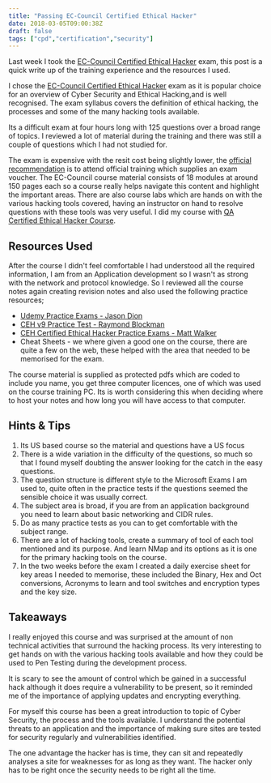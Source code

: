 ```yaml
---
title: "Passing EC-Council Certified Ethical Hacker"
date: 2018-03-05T09:00:38Z
draft: false
tags: ["cpd","certification","security"]
---
```


Last week I took the [EC-Council Certified Ethical Hacker](https://www.eccouncil.org/programs/certified-ethical-hacker-ceh/) exam, this post is a quick write up of the training experience and the resources I used.

I chose the [EC-Council Certified Ethical Hacker](https://www.eccouncil.org/programs/certified-ethical-hacker-ceh/) exam as it is popular choice for an overview of Cyber Security and Ethical Hacking,and is well recognised. The exam syllabus covers the definition of ethical hacking, the processes and some of the many hacking tools available.

Its a difficult exam at four hours long with 125 questions over a broad range of topics. I reviewed a lot of material during the training and there was still a couple of questions which I had not studied for.

The exam is expensive with the resit cost being slightly lower, the [official recommendation](https://cert.eccouncil.org/application-process-eligibility.html#ceh) is to attend official training which supplies an exam voucher. The EC-Council course material consists of 18 modules at around 150 pages each so a course really helps navigate this content and highlight the important areas. There are also course labs which are hands on with the various hacking tools covered, having an instructor on hand to resolve questions with these tools was very useful. I did my course with [QA Certified Ethical Hacker Course](https://www.qa.com/hot-topics/cyber-security/vendor-specific-courses/ec-council/ethical-hacker-v9#course-details "QA Certified Ethical Hacker Course").

## Resources Used ##

After the course I didn't feel comfortable I had understood all the required information, I am from an Application development so I wasn't as strong with the network and protocol knowledge. So I reviewed all the course notes again creating revision notes and also used the following practice resources;

- [Udemy Practice Exams - Jason Dion ](https://www.udemy.com/ethicalhacker/learn/v4/overview)
- [CEH v9 Practice Test - Raymond Blockman](https://www.amazon.co.uk/CEH-v9-Certified-Ethical-Practice/dp/1119252156?SubscriptionId=AKIAILSHYYTFIVPWUY6Q&tag=duc08-21&linkCode=xm2&camp=2025&creative=165953&creativeASIN=1119252156 "CEH v9 Practice Test Raymond Blockman")
- [CEH Certified Ethical Hacker Practice Exams - Matt Walker](https://www.amazon.co.uk/Certified-Ethical-Hacker-Practice-Exams/dp/1259836606/ref=sr_1_4?s=books&ie=UTF8&qid=1520247327&sr=1-4&keywords=CEH++Matt+Walker&dpID=51e858WQCRL&preST=_SX218_BO1,204,203,200_QL40_&dpSrc=srch "CEH Certified Ethical Hacker Practice Exams - Matt Walker") 
- Cheat Sheets - we where given a good one on the course, there are quite a few on the web, these helped with the area that needed to be memorised for the exam.  
 

The course material is supplied as protected pdfs which are coded to include you name,  you get three computer licences, one of which was used on the course training PC. Its is worth considering this when deciding where to host your notes and how long you will have access to that computer.

## Hints & Tips ##

1. Its US based course so the material and questions have a US focus
2. There is a wide variation in the difficulty of the questions, so much so that I found myself doubting the answer looking for the catch in the easy questions.
3. The question structure is different style to the Microsoft Exams I am used to, quite often in the practice tests if the questions seemed the sensible choice it was usually correct.
4. The subject area is broad, if you are from an application background you need to learn about basic networking and CIDR rules.
5. Do as many practice tests as you can to get comfortable with the subject range.
6. There are a lot of hacking tools, create a summary of tool of each tool mentioned and its purpose. And learn NMap and its options as it is one for the primary hacking tools on the course. 
7. In the two weeks before the exam I created a daily exercise sheet for key areas I needed to memorise, these included the Binary, Hex and Oct conversions, Acronyms to learn and tool switches and encryption types and the key size.


## Takeaways ##

I really enjoyed this course and was surprised at the amount of non technical activities that surround the hacking process. Its very interesting to get hands on with the various hacking tools available and how they could be used to Pen Testing during the development process. 

It is scary to see the amount of control which be gained in a successful hack although it does require a vulnerability to be present, so it reminded me of the importance of applying updates and encrypting everything.

For myself this course has been a great introduction to topic of Cyber Security, the process and the tools available. I understand the potential threats to an application and the importance of making sure sites are tested for security regularly and vulnerabilities identified.

The one advantage the hacker has is time, they can sit and repeatedly analyses a site for weaknesses for as long as they want. The hacker only has to be right once the security needs to be right all the time. 








 
